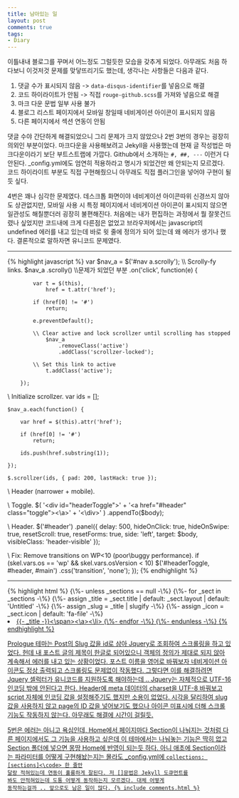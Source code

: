 ```yaml
---
title: 남아있는 일
layout: post
comments: true
tags:
- Diary
---
```

이틀내내 블로그를 꾸며서 어느정도 그럴듯한 모습을 갖추게 되었다. 아무래도 처음 하다보니 이것저것 문제를 맞닿뜨리기도 했는데, 생각나는 사항들은 다음과 같다.

<ol>
  <li>댓글 수가 표시되지 않음 -> <code>data-disqus-identifier</code>를 넣음으로 해결</li>
  <li>코드 하이라이트가 안됨 -> 직접 <code>rouge-github.scss</code>를 가져와 넣음으로 해결</li>
  <li>마크 다운 문법 일부 사용 불가</li>
  <li>블로그 리스트 페이지에서 모바일 창일때 네비게이션 아이콘이 표시되지 않음</li>
  <li>다른 페이지에서 섹션 연동이 안됨</li>
</ol>

댓글 수야 간단하게 해결되었으니 그리 문제가 크지 않았으나 2번 3번의 경우는 굉장히 의외인 부분이었다. 마크다운을 사용해보려고 Jekyll을 사용했는데 현재 글 작성법은 마크다운이라기 보단 부트스트랩에 가깝다. Github에서 소개하는 <code>#, ##, ---</code> 이런거 다 안된다. _config.yml에도 엄연히 적용하라고 명시가 되었건만 왜 안되는지 모르겠다. 코드 하이라이트 부분도 직접 구현해줬으니 아무래도 직접 플러그인을 넣어야 구현이 될듯 싶다.

4번은 꽤나 심각한 문제였다. 데스크톱 화면이야 네비게이션 아이콘따위 신경쓰지 않아도 상관없지만, 모바일 사용 시 특정 페이지에서 네비게이션 아이콘이 표시되지 않으면 일관성도 해칠뿐더러 굉장히 불편해진다. 처음에는 내가 편집하는 과정에서 뭘 잘못건드렸나 싶었지만 코드내에 크게 다른점은 없었고 브라우저에서는 javascript의 undefined 에러를 내고 있는데 바로 윗 줄에 정의가 되어 있는데 왜 에러가 생기나 했다. 결론적으로 말하자면 유니코드 문제였다.
<hr>
{% highlight javascript %}
var $nav_a = $('#nav a.scrolly');
\\ Scrolly-fy links.
	$nav_a
		.scrolly() \\문제가 되었던 부분
		.on('click', function(e) {

			var t = $(this),
				href = t.attr('href');

			if (href[0] != '#')
				return;

			e.preventDefault();

			\\ Clear active and lock scrollzer until scrolling has stopped
				$nav_a
					.removeClass('active')
					.addClass('scrollzer-locked');

			\\ Set this link to active
				t.addClass('active');

		});

\\ Initialize scrollzer.
	var ids = [];

	$nav_a.each(function() {

		var href = $(this).attr('href');

		if (href[0] != '#')
			return;

		ids.push(href.substring(1));

	});

	$.scrollzer(ids, { pad: 200, lastHack: true });

\\ Header (narrower + mobile).

\\ Toggle.
	$(
		'<div id="headerToggle">' +
			'<a href="#header" class="toggle"><\a>' +
		'<\div>'
	)
		.appendTo($body);

\\ Header.
	$('#header')
		.panel({
			delay: 500,
			hideOnClick: true,
			hideOnSwipe: true,
			resetScroll: true,
			resetForms: true,
			side: 'left',
			target: $body,
			visibleClass: 'header-visible'
		});

\\ Fix: Remove transitions on WP<10 (poor\buggy performance).
	if (skel.vars.os == 'wp' && skel.vars.osVersion < 10)
		$('#headerToggle, #header, #main')
			.css('transition', 'none');
	});
{% endhighlight %}
<hr>
{% highlight html %}
{\%- unless _sections == null -\%}
  {\%- for _sect in _sections -\%}
    {\%- assign _title = _sect.title | default: _sect.layout | default: 'Untitled' -\%}
    {\%- assign _slug = _title | slugify -\%}
    {\%- assign _icon = _sect.icon | default: 'fa-file' -\%}
    <li><a href="#{{- _slug  -}}" id="{{- _slug -}}-link" class="scrolly"><span class="icon {{ _icon }}">{{- _title -}}<\span><\a><\li>
  {\%- endfor -\%}
{\%- endunless -\%}
{% endhighlight %}

Prologue 테마는 Post의 Slug 값을 id로 삼아 Jquery로 조회하여 스크롤링을 하고 있었다. 헌데 내 포스트 글의 제목이 한글로 되어있으니 객체의 정의가 제대로 되지 않아 계속해서 에러를 내고 있는 상황이었다. 포스트 이름을 영어로 바꿔보자 네비게이션 아이콘도 정상 출력되고 스크롤링도 문제없이 작동했다. 그렇다면 이를 해결하려면 Jquery 셀럭터가 유니코드를 지원하도록 해야하는데 .. Jquery는 자체적으로 UTF-16 인코딩 밖에 안된다고 한다. Header에 meta 데이터의 charset을 UTF-8 바꿔보고 script 자체에 인코딩 값을 설정해주기도 했지만 소용이 없었다. 시각을 달리하여 slug 값을 사용하지 않고 page의 ID 값을 넣어보기도 했으나 아이콘 미표시에 더해 스크롤 기능도 작동하지 않는다. 아무래도 해결에 시간이 걸릴듯.

5번은 에러는 아니고 욕심인데, Home에서 페이지마다 Section이 나눠지는 것처럼 다른 페이지에서도 그 기능을 사용하고 싶은데 이 테마에서는 나눠놓는 기능은 딱히 없고 Section 폴더에 넣으면 몽땅 Home에 반영이 되는듯 하다. 아니 애초에 Section이라는 파라미터를 어떻게 구현해놨는지는 몰라도 _config.yml에 <code>collections: [sections]<\code> 한 줄만 달랑 적혀있는데 연동이 훌륭하게 잘된다. 저 []문법은 Jekyll 도큐먼트를 봐도 안적혀있는데 도통 어떻게 동작하는지 모르겠다. 대체 어떻게 동작하는걸까 .. 앞으로도 남은 일이 많다.
{% include comments.html %}
